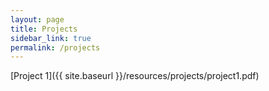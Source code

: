 ```yaml
---
layout: page
title: Projects
sidebar_link: true
permalink: /projects
---
```


[Project 1]({{ site.baseurl }}/resources/projects/project1.pdf)
